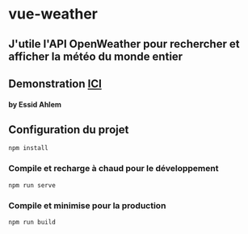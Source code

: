 # vue-weather

## J'utile l'API OpenWeather pour rechercher et afficher la météo du monde entier
## Demonstration <a href="https://ahlemgit-prog.github.io/weather-app/" target="_blank">ICI</a>

#### by Essid Ahlem

## Configuration du projet

```
npm install
```

### Compile et recharge à chaud pour le développement

```
npm run serve
```

### Compile et minimise pour la production

```
npm run build
```
